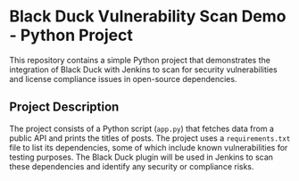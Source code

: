 # Black Duck Vulnerability Scan Demo - Python Project

This repository contains a simple Python project that demonstrates the integration of Black Duck with Jenkins to scan for security vulnerabilities and license compliance issues in open-source dependencies.

## Project Description

The project consists of a Python script (`app.py`) that fetches data from a public API and prints the titles of posts. The project uses a `requirements.txt` file to list its dependencies, some of which include known vulnerabilities for testing purposes. The Black Duck plugin will be used in Jenkins to scan these dependencies and identify any security or compliance risks.
